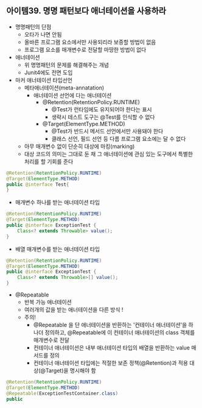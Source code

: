 ## 아이템39.  명명 패턴보다 애너테이션을 사용하라
* 명명패턴의 단점
	* 오타가 나면 안됨
	* 올바른 프로그램 요소에서만 사용되리라 보증할 방법이 없음
	* 프로그램 요소를 매개변수로 전달할 마땅한 방법이 없다
* 애너테이션
	* 위 명명패턴의 문제를 해결해주는 개념
	* Junit4에도 전면 도입
* 마커 애너테이션 타입선언
	* 메타애너테이션(meta-annatation)
		* 애너테이션 선언에 다는 애너테이션
			* @Retention(RetentionPolicy.RUNTIME)
				* @Test가 런타임에도 유지되어야 한다는 표시
				* 생략시 테스트 도구는 @Test를 인식할 수 없다
			* @Target(ElementType.METHOD)
				* @Test가 반드시 메서드 선언에서만 사용돼야 한다
				* 클래스 선언, 필드 선언 등 다름 프로그램 요소에는 달 수 없다
	* 아무 매개변수 없이 단순히 대상에 마킹(marking)
	* 대상 코드의 의미는 그대로 둔 채 그 애너테이션에 관심 있는 도구에서 특별한 처리를 할 기회를 준다
```java
@Retention(RetentionPolicy.RUNTIME)
@Target(ElementType.METHOD)
public @interface Test{
}
```
* 매개변수 하나를 받는 애너테이션 타입
```java
@Retention(RetentionPolicy.RUNTIME)
@Target(ElementType.METHOD)
public @interface ExceptionTest {
	Class<? extends Throwable> value();
}
```
* 배열 매개변수를 받는 애너테이션 타입
```java
@Retention(RetentionPolicy.RUNTIME)
@Target(ElementType.METHOD)
public @interface ExceptionTest {
	Class<? extends Throwable>[] value();
}
```
* @Repeatable
	* 반복 가능 애너테이션
	* 여러개의 값을 받는 애너테이션을 다른 방식 !
	* 주의!
		* @Repeatable 을 단 애너테이션을 반환하는 '컨테이너 애너테이션'을 하나더 정의하고, @Repeatable에 이 컨테이너 애너테이션의 class 객체를 매개변수로 전달
		* 컨테이너 애너테이션은 내부 애너테이션 타입의 배열을 반환하는 value 매서드를 정의
		* 컨테이너 애너테이션 타입에는 적절한 보존 정책(@Retention)과 적용 대상(@Target)을 명시해야 함
```java
@Retention(RetentionPolicy.RUNTIME)
@Target(ElementType.METHOD)
@Repeatable(ExceptionTestContainer.class)
public 
```
<!--stackedit_data:
eyJoaXN0b3J5IjpbLTEzOTgzNTU4NzYsLTQ5NDAzMjE1NywtMT
U5OTEzMzAwXX0=
-->